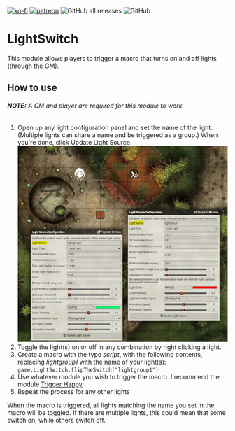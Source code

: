 [![ko-fi](https://img.shields.io/badge/-buy%20me%20a%20coffee-%23FF5E5B)](https://ko-fi.com/slate) [![patreon](https://img.shields.io/badge/-support%20me%20on%20patreon-%235C5C5C)](https://patreon.com/slatesfoundrystuff) ![GitHub all releases](https://img.shields.io/github/downloads/zarmstrong/fvtt-lightswitch/total?style=plastic) ![GitHub](https://img.shields.io/github/license/zarmstrong/fvtt-lightswitch?style=plastic)

# LightSwitch
This module allows players to trigger a macro that turns on and off lights (through the GM).

## How to use
###### **NOTE:**  A GM and player are required for this module to work.

 1. Open up any light configuration panel and set the name of the light. (Multiple lights can share a name and be triggered as a group.) When you're done, click Update Light Source.
![Screenshot 1](image/screen1.webp)
 2. Toggle the light(s) on or off in any combination by right clicking a light.
 3. Create a macro with the type *script*, with the following contents, replacing *lightgroup1* with the name of your light(s): `game.LightSwitch.flipTheSwitch("lightgroup1")` 
 4. Use whatever module you wish to trigger the macro.  I recommend the module [Trigger Happy](https://foundryvtt.com/packages/trigger-happy/)
 5. Repeat the process for any other lights

When the macro is triggered, all lights matching the name you set in the macro will be toggled. If there are multiple lights, this could mean that some switch on, while others switch off.